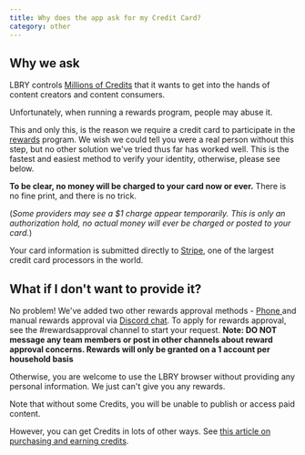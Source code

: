 ```yaml
---
title: Why does the app ask for my Credit Card?
category: other
---
```


## Why we ask

LBRY controls [Millions of Credits](/faq/credit-policy) that it wants to get into the hands of content creators and content consumers.

Unfortunately, when running a rewards program, people may abuse it.

This and only this, is the reason we require a credit card to participate in the [rewards](/faq/rewards) program. We wish we could tell you were a real person without this step, but no other solution we've tried thus far has worked well. This is the fastest and easiest method to verify your identity, otherwise, please see below.

**To be clear, no money will be charged to your card now or ever.** There is no fine print, and there is no trick.

(*Some providers may see a $1 charge appear temporarily. This is only an authorization hold, no actual money will ever be charged or posted to your card.*)

Your card information is submitted directly to [Stripe](https://stripe.com), one of the largest credit card processors in the world.

## What if I don't want to provide it?

No problem! We've added two other rewards approval methods - [Phone ](/faq/phone) and manual rewards approval via [Discord chat](https://chat.lbry.com). To apply for rewards approval, see the #rewardsapproval channel to start your request. **Note: DO NOT message any team members or post in other channels about reward approval concerns. Rewards will only be granted on a 1 account per household basis**

Otherwise, you are welcome to use the LBRY browser without providing any personal information. We just can't give you any rewards.

Note that without some Credits, you will be unable to publish or access paid content.

However, you can get Credits in lots of other ways. See [this article on purchasing and earning credits](/faq/earn-credits).

